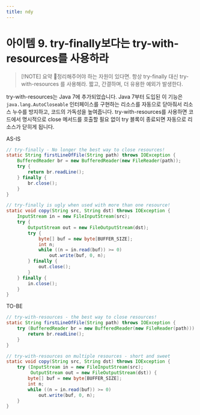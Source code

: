 ```yaml
---
title: ndy
---
```

# 아이템 9. try-finally보다는 try-with-resources를 사용하라

> [!NOTE] 요약
> 정리해주어야 하는 자원이 있다면. 항상 try-finally 대신 try-with-resources 를 사용해라.
> 짧고, 간결하며, 더 유용한 예외가 발생한다.

try-with-resources는 Java 7에 추가되었습니다. Java 7부터 도입된 이 기능은 `java.lang.AutoCloseable` 인터페이스를 구현하는 리소스를 자동으로 닫아줘서 리소스 누수를 방지하고, 코드의 가독성을 높여줍니다. try-with-resources를 사용하면 코드에서 명시적으로 close 메서드를 호출할 필요 없이 try 블록이 종료되면 자동으로 리소스가 닫히게 됩니다.

AS-IS

```java
// try-finally - No longer the best way to close resources!
static String firstLineOfFile(String path) throws IOException {
    BufferedReader br = new BufferedReader(new FileReader(path));
    try {
        return br.readLine();
    } finally {
        br.close();
    }
}

// try-finally is ugly when used with more than one resource!
static void copy(String src, String dst) throws IOException {
    InputStream in = new FileInputStream(src);
    try {
        OutputStream out = new FileOutputStream(dst);
        try {
            byte[] buf = new byte[BUFFER_SIZE];
            int n;
            while ((n = in.read(buf)) >= 0)
                out.write(buf, 0, n);
        } finally {
            out.close();
        }
    } finally {
        in.close();
    }
}

```


TO-BE
```java
// try-with-resources - the best way to close resources!
static String firstLineOfFile(String path) throws IOException {
    try (BufferedReader br = new BufferedReader(new FileReader(path))) {
        return br.readLine();
    }
}

// try-with-resources on multiple resources - short and sweet
static void copy(String src, String dst) throws IOException {
    try (InputStream in = new FileInputStream(src);
         OutputStream out = new FileOutputStream(dst)) {
        byte[] buf = new byte[BUFFER_SIZE];
        int n;
        while ((n = in.read(buf)) >= 0)
            out.write(buf, 0, n);
    }
}

```
